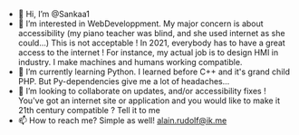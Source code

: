 - 👋 Hi, I’m @Sankaa1
- 👀 I’m interested in WebDeveloppment. My major concern is about accessibility (my piano teacher was blind, and she used internet as she could...) This is not acceptable ! In 2021, everybody has to have a great access to the internet ! For instance, my actual job is to design HMI in industry. I make machines and humans working compatible.
- 🌱 I’m currently learning Python. I learned before C++ and it's grand child PHP. But Py-dependencies give me a lot of headaches...
- 💞️ I’m looking to collaborate on updates, and/or accessibility fixes ! You've got an internet site or application and you would like to make it 21th century compatible ? Tell it to me
- 📫 How to reach me? Simple as well! alain.rudolf@ik.me

<!---
Sankaa1/Sankaa1 is a ✨ special ✨ repository because its `README.md` (this file) appears on your GitHub profile.
You can click the Preview link to take a look at your changes.
--->
